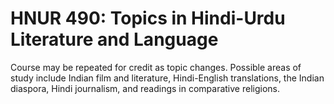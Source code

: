 # HNUR 490: Topics in Hindi-Urdu Literature and Language

Course may be repeated for credit as topic changes. Possible areas of study include Indian film and literature, Hindi-English translations, the Indian diaspora, Hindi journalism, and readings in comparative religions.
